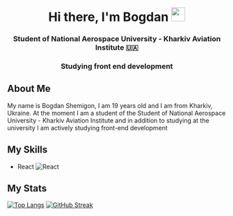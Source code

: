<h1 align="center">Hi there, I'm Bogdan
  <img src="https://github.com/blackcater/blackcater/raw/main/images/Hi.gif" height="32"/>
</h1>
<h3 align="center">Student of National Aerospace University - Kharkiv Aviation Institute 🇺🇦</h3>
<h3 align="center">Studying front end development</h3>

<h2>About Me</h2>
<p>
  My name is Bogdan Shemigon, I am 19 years old and I am from Kharkiv, Ukraine. At the moment I am a student of the Student of National Aerospace University - Kharkiv Aviation      Institute and in addition to studying at the university I am actively studying front-end development
</p>

<h2>My Skills</h2>

- React ![React](https://img.shields.io/badge/react-%2320232a.svg?style=for-the-badge&logo=react&logoColor=%2361DAFB)


<h2>My Stats</h2>

[![Top Langs](https://github-readme-stats.vercel.app/api/top-langs/?username=TeeSSkooo&layout=compact)](https://github.com/anuraghazra/github-readme-stats)
[![GitHub Streak](https://github-readme-streak-stats.herokuapp.com/?user=TeeSSkooo)](https://git.io/streak-stats)
